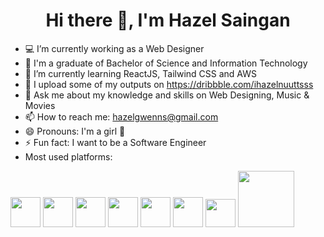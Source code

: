 ### <h1 style="text-align:center;">Hi there 👋, I'm Hazel Saingan</h1>

- 💻  I’m currently working as a Web Designer
- 🏫 I'm a graduate of Bachelor of Science and Information Technology
- 🌱 I’m currently learning ReactJS, Tailwind CSS and AWS
- 💼 I upload some of my outputs on https://dribbble.com/ihazelnuuttsss
- 💬 Ask me about my knowledge and skills on Web Designing, Music & Movies
- 📫 How to reach me: hazelgwenns@gmail.com
- 😄 Pronouns: I'm a girl 👩
- ⚡ Fun fact: I want to be a Software Engineer
- Most used platforms:

<img src="https://user-images.githubusercontent.com/25677690/133191093-2e77286a-5ba5-4d4e-8edc-240013d09beb.png" width="48"> <img src="https://user-images.githubusercontent.com/25677690/133191160-9acedab3-a271-4cd0-a283-028e65565675.png" width="48"> <img src="https://upload.wikimedia.org/wikipedia/commons/thumb/9/98/WordPress_blue_logo.svg/1024px-WordPress_blue_logo.svg.png" width="48"> <img src="https://user-images.githubusercontent.com/50510726/107741936-20be4700-6d34-11eb-96c3-7322fdb825cd.png" width="48"> <img src="https://upload.wikimedia.org/wikipedia/commons/thumb/a/af/Adobe_Photoshop_CC_icon.svg/1200px-Adobe_Photoshop_CC_icon.svg.png" width="48"> <img src="https://upload.wikimedia.org/wikipedia/commons/thumb/f/fb/Adobe_Illustrator_CC_icon.svg/2101px-Adobe_Illustrator_CC_icon.svg.png" width="48"> <img src="https://upload.wikimedia.org/wikipedia/commons/3/33/Figma-logo.svg" width="48" height="45">  <img src="https://wikitech-static.wikimedia.org/w/images/wikitech/8/8e/Mysql_logo.png" width="90">


